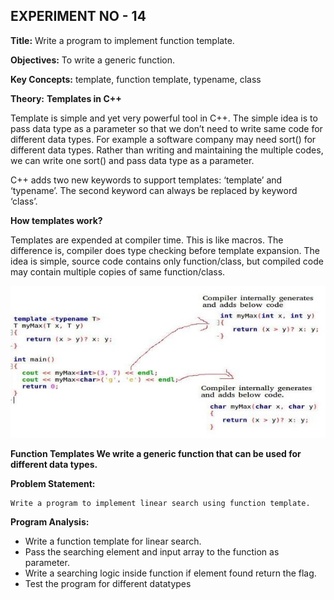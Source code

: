 ## EXPERIMENT NO - 14

**Title:** Write a program to implement function template.

**Objectives:** To write a generic function.

**Key Concepts:** template, function template, typename, class

**Theory:**
**Templates in C++**

Template is simple and yet very powerful tool in C++. The simple idea is to pass data type as a
parameter so that we don’t need to write same code for different data types. For example a software
company may need sort() for different data types. Rather than writing and maintaining the multiple
codes, we can write one sort() and pass data type as a parameter.

C++ adds two new keywords to support templates: ‘template’ and ‘typename’. The second
keyword can always be replaced by keyword ‘class’.

**How templates work?**

Templates are expended at compiler time. This is like macros. The difference is, compiler does
type checking before template expansion. The idea is simple, source code contains only
function/class, but compiled code may contain multiple copies of same function/class.

![](img1.jpg)

**Function Templates We write a generic function that can be used for different data types.**

**Problem Statement:**

    Write a program to implement linear search using function template.

**Program Analysis:**

- Write a function template for linear search.
- Pass the searching element and input array to the function as parameter.
- Write a searching logic inside function if element found return the flag.
- Test the program for different datatypes

